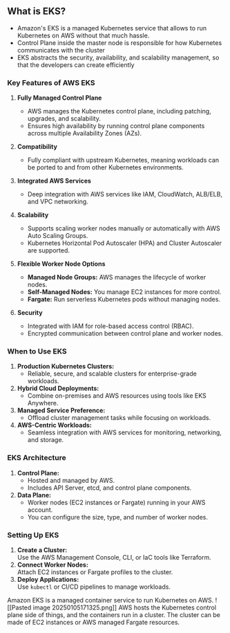 ## What is EKS?

- Amazon's EKS is a managed Kubernetes service that allows to run Kubernetes on AWS without that much hassle. 
- Control Plane inside the master node is responsible for how Kubernetes communicates with the cluster
- EKS abstracts the security, availability, and scalability management, so that the developers can create efficiently

### **Key Features of AWS EKS**

1. **Fully Managed Control Plane**
    
    - AWS manages the Kubernetes control plane, including patching, upgrades, and scalability.
    - Ensures high availability by running control plane components across multiple Availability Zones (AZs).
2. **Compatibility**
    
    - Fully compliant with upstream Kubernetes, meaning workloads can be ported to and from other Kubernetes environments.
3. **Integrated AWS Services**
    
    - Deep integration with AWS services like IAM, CloudWatch, ALB/ELB, and VPC networking.
4. **Scalability**
    
    - Supports scaling worker nodes manually or automatically with AWS Auto Scaling Groups.
    - Kubernetes Horizontal Pod Autoscaler (HPA) and Cluster Autoscaler are supported.
5. **Flexible Worker Node Options**
    
    - **Managed Node Groups:** AWS manages the lifecycle of worker nodes.
    - **Self-Managed Nodes:** You manage EC2 instances for more control.
    - **Fargate:** Run serverless Kubernetes pods without managing nodes.
6. **Security**
    
    - Integrated with IAM for role-based access control (RBAC).
    - Encrypted communication between control plane and worker nodes.


### **When to Use EKS**

1. **Production Kubernetes Clusters:**
    - Reliable, secure, and scalable clusters for enterprise-grade workloads.
2. **Hybrid Cloud Deployments:**
    - Combine on-premises and AWS resources using tools like EKS Anywhere.
3. **Managed Service Preference:**
    - Offload cluster management tasks while focusing on workloads.
4. **AWS-Centric Workloads:**
    - Seamless integration with AWS services for monitoring, networking, and storage.


### **EKS Architecture**

1. **Control Plane:**
    - Hosted and managed by AWS.
    - Includes API Server, etcd, and control plane components.
2. **Data Plane:**
    - Worker nodes (EC2 instances or Fargate) running in your AWS account.
    - You can configure the size, type, and number of worker nodes.


### **Setting Up EKS**

1. **Create a Cluster:**  
    Use the AWS Management Console, CLI, or IaC tools like Terraform.
2. **Connect Worker Nodes:**  
    Attach EC2 instances or Fargate profiles to the cluster.
3. **Deploy Applications:**  
    Use `kubectl` or CI/CD pipelines to manage workloads.


Amazon EKS is a managed container service to run Kubernetes on AWS. 
![[Pasted image 20250105171325.png]]
AWS hosts the Kubernetes control plane side of things, and the containers run in a cluster. The cluster can be made of EC2 instances or AWS managed Fargate resources. 